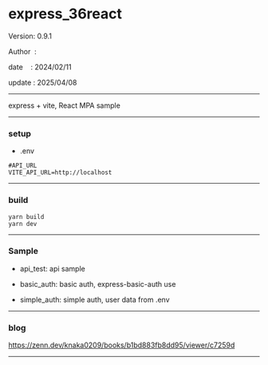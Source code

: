 ﻿# express_36react

 Version: 0.9.1

 Author  :

 date    : 2024/02/11

 update : 2025/04/08   

***

express + vite, React MPA sample

***
### setup

* .env
```
#API_URL
VITE_API_URL=http://localhost
```

***
### build

```
yarn build
yarn dev
```


***
### Sample

* api_test: api sample

* basic_auth: basic auth,  express-basic-auth use

* simple_auth: simple auth, user data from .env 

***
### blog

https://zenn.dev/knaka0209/books/b1bd883fb8dd95/viewer/c7259d

***

